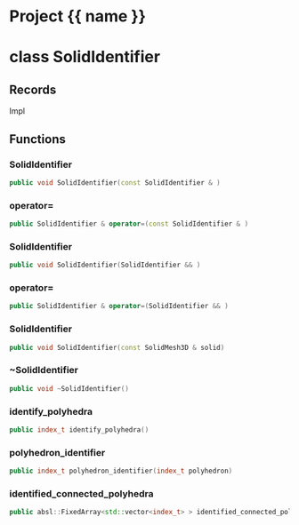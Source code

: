 <script setup>
import {useRoute} from 'vitepress'
const {path} = useRoute()
const tokens = path.split('/')
const words = tokens[2].split('-');
for (let i = 0; i < words.length; i++) {
    words[i] = words[i].charAt(0).toUpperCase() + words[i].slice(1);
    words[i] = words[i].replace('geode', 'Geode')
}
const name = words.join('-');
</script>
# Project {{ name }}

# class SolidIdentifier


## Records

Impl



## Functions

### SolidIdentifier

```cpp
public void SolidIdentifier(const SolidIdentifier & )
```


### operator=

```cpp
public SolidIdentifier & operator=(const SolidIdentifier & )
```


### SolidIdentifier

```cpp
public void SolidIdentifier(SolidIdentifier && )
```


### operator=

```cpp
public SolidIdentifier & operator=(SolidIdentifier && )
```


### SolidIdentifier

```cpp
public void SolidIdentifier(const SolidMesh3D & solid)
```


### ~SolidIdentifier

```cpp
public void ~SolidIdentifier()
```


### identify_polyhedra

```cpp
public index_t identify_polyhedra()
```


### polyhedron_identifier

```cpp
public index_t polyhedron_identifier(index_t polyhedron)
```


### identified_connected_polyhedra

```cpp
public absl::FixedArray<std::vector<index_t> > identified_connected_polyhedra()
```





